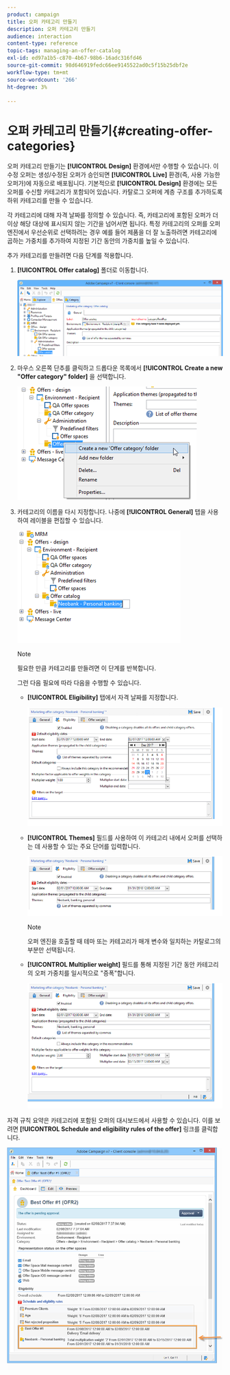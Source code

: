 ```yaml
---
product: campaign
title: 오퍼 카테고리 만들기
description: 오퍼 카테고리 만들기
audience: interaction
content-type: reference
topic-tags: managing-an-offer-catalog
exl-id: ed97a1b5-c870-4b67-98b6-16adc316fd46
source-git-commit: 98d646919fedc66ee9145522ad0c5f15b25dbf2e
workflow-type: tm+mt
source-wordcount: '266'
ht-degree: 3%

---
```


# 오퍼 카테고리 만들기{#creating-offer-categories}

오퍼 카테고리 만들기는 **[!UICONTROL Design]** 환경에서만 수행할 수 있습니다. 이 수정 오퍼는 생성/수정된 오퍼가 승인되면 **[!UICONTROL Live]** 환경(즉, 사용 가능한 오퍼가)에 자동으로 배포됩니다. 기본적으로 **[!UICONTROL Design]** 환경에는 모든 오퍼를 수신할 카테고리가 포함되어 있습니다. 카탈로그 오퍼에 계층 구조를 추가하도록 하위 카테고리를 만들 수 있습니다.

각 카테고리에 대해 자격 날짜를 정의할 수 있습니다. 즉, 카테고리에 포함된 오퍼가 더 이상 해당 대상에 표시되지 않는 기간을 넘어서면 됩니다. 특정 카테고리의 오퍼를 오퍼 엔진에서 우선순위로 선택하려는 경우 예를 들어 제품을 더 잘 노출하려면 카테고리에 곱하는 가중치를 추가하여 지정된 기간 동안의 가중치를 높일 수 있습니다.

추가 카테고리를 만들려면 다음 단계를 적용합니다.

1. **[!UICONTROL Offer catalog]** 폴더로 이동합니다.

   ![](assets/offer_cat_create_001.png)

1. 마우스 오른쪽 단추를 클릭하고 드롭다운 목록에서 **[!UICONTROL Create a new "Offer category" folder]** 을 선택합니다.

   ![](assets/offer_cat_create_002.png)

1. 카테고리의 이름을 다시 지정합니다. 나중에 **[!UICONTROL General]** 탭을 사용하여 레이블을 편집할 수 있습니다.

   ![](assets/offer_cat_create_003.png)

   >[!NOTE]
   >
   >필요한 만큼 카테고리를 만들려면 이 단계를 반복합니다.

   그런 다음 필요에 따라 다음을 수행할 수 있습니다.

   * **[!UICONTROL Eligibility]** 탭에서 자격 날짜를 지정합니다.

      ![](assets/offer_cat_create_004.png)

   * **[!UICONTROL Themes]** 필드를 사용하여 이 카테고리 내에서 오퍼를 선택하는 데 사용할 수 있는 주요 단어를 입력합니다.

      ![](assets/offer_cat_create_005.png)

      >[!NOTE]
      >
      >오퍼 엔진을 호출할 때 테마 또는 카테고리가 매개 변수와 일치하는 카탈로그의 부분만 선택됩니다.

   * **[!UICONTROL Multiplier weight]** 필드를 통해 지정된 기간 동안 카테고리의 오퍼 가중치를 일시적으로 &quot;증폭&quot;합니다.

      ![](assets/offer_cat_create_006.png)

자격 규칙 요약은 카테고리에 포함된 오퍼의 대시보드에서 사용할 수 있습니다. 이를 보려면 **[!UICONTROL Schedule and eligibility rules of the offer]** 링크를 클릭합니다.

![](assets/offer_create_006.png)
